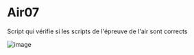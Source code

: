 # Air07
Script qui vérifie si les scripts de l'épreuve de l'air sont corrects

![image](https://user-images.githubusercontent.com/83811609/178304042-28631235-919e-47ef-9668-09e880c24a5d.png)
